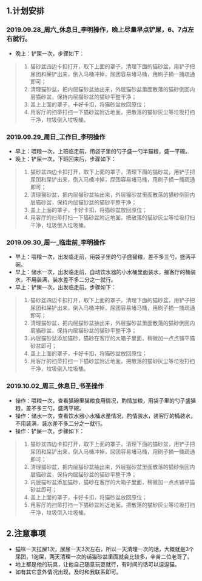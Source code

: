 ## 1.计划安排
### 2019.09.28_周六_休息日_李明操作，晚上尽量早点铲屎，6、7点左右就行。
* 晚上：铲屎一次，步骤如下：
> 1. 猫砂盆四边卡扣打开，取下上面的罩子，清理下面的猫砂盆，用铲子把尿团和屎铲出来，倒入马桶冲掉，尿团容易堵马桶，用刷子捅一捅疏通即可；
> 2. 清理猫砂盆，把内层猫砂盆抽出来，外层猫砂盆里面散落的猫砂倒回内层猫砂盆，保持内层猫砂盆的猫砂平整干净；
> 3. 盖上上面的罩子，卡好卡扣，将猫砂盆放回原位；
> 4. 用客厅的扫帚打扫一下猫砂盆附近地面，把散落的猫砂灰尘等垃圾打扫干净，垃圾倒入垃圾桶。

### 2019.09.29_周日_工作日_李明操作
* 早上：喂粮一次，上班临走前，用袋子里的勺子盛一勺半猫粮，盛一平碗。
* 晚上：铲屎一次，下班回来后，步骤如下：
> 1. 猫砂盆四边卡扣打开，取下上面的罩子，清理下面的猫砂盆，用铲子把尿团和屎铲出来，倒入马桶冲掉，尿团容易堵马桶，用刷子捅一捅疏通即可；
> 2. 清理猫砂盆，把内层猫砂盆抽出来，外层猫砂盆里面散落的猫砂倒回内层猫砂盆，保持内层猫砂盆的猫砂平整干净；
> 3. 盖上上面的罩子，卡好卡扣，将猫砂盆放回原位；
> 4. 用客厅的扫帚打扫一下猫砂盆附近地面，把散落的猫砂灰尘等垃圾打扫干净，垃圾倒入垃圾桶。

### 2019.09.30_周一_临走前_李明操作
* 早上：喂粮一次，出发临走前，用袋子里的勺子盛猫粮，差不多三勺，盛两平碗。
* 早上：储水一次，出发临走前，自动饮水器的小水桶里面装水，接客厅的桶装水，不用装满，装水差不多二分之一就行。
* 早上：铲屎一次，出发临走前，步骤如下：
> 1. 猫砂盆四边卡扣打开，取下上面的罩子，清理下面的猫砂盆，用铲子把尿团和屎铲出来，倒入马桶冲掉，尿团容易堵马桶，用刷子捅一捅疏通即可；
> 2. 清理猫砂盆，把内层猫砂盆抽出来，外层猫砂盆里面散落的猫砂倒回内层猫砂盆，保持内层猫砂盆的猫砂平整干净；
> 3. 内层猫砂盆添加猫砂，猫砂在客厅的大箱子里面，稍微加一点点铺平猫砂盆即可；
> 4. 盖上上面的罩子，卡好卡扣，将猫砂盆放回原位；
> 5. 用客厅的扫帚打扫一下猫砂盆附近地面，把散落的猫砂灰尘等垃圾打扫干净，垃圾倒入垃圾桶。

### 2019.10.02_周三_休息日_书圣操作
* 操作：喂粮一次，查看猫碗里猫粮食用情况，酌情加粮，用袋子里的勺子盛猫粮，差不多三勺，盛两平碗。
* 操作：储水一次，查看饮水器小水桶水量情况，酌情装水，装客厅的桶装水，不用装满，装水差不多二分之一就行。
* 操作：铲屎一次，步骤如下：
> 1. 猫砂盆四边卡扣打开，取下上面的罩子，清理下面的猫砂盆，用铲子把尿团和屎铲出来，倒入马桶冲掉，尿团容易堵马桶，用刷子捅一捅疏通即可；
> 2. 清理猫砂盆，把内层猫砂盆抽出来，外层猫砂盆里面散落的猫砂倒回内层猫砂盆，保持内层猫砂盆的猫砂平整干净；
> 3. 内层猫砂盆添加猫砂，猫砂在客厅的大箱子里面，稍微加一点点铺平猫砂盆即可；
> 4. 盖上上面的罩子，卡好卡扣，将猫砂盆放回原位；
> 5. 用客厅的扫帚打扫一下猫砂盆附近地面，把散落的猫砂灰尘等垃圾打扫干净，垃圾倒入垃圾桶。

## 2.注意事项

* 猫咪一天拉屎1次，尿尿一天3次左右，所以一天清理一次的话，大概就是3个尿团，1泡屎，两天清理一次的话猫砂盆里面就会比较多，辛苦二位老哥了。
* 地上都是他的玩具，让他自己随意玩耍就行，有时间的话可以逗逗猫。
* 如有其它意外情况出现，及时和我联系即可。